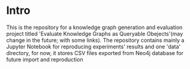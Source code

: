 # Intro
This is the repository for a knowledge graph generation and evaluation project titled 'Evaluate Knowledge Graphs as Queryable Obejects'(may change in the future; with some links).
The repository contains mainly a Jupyter Notebook for reproducing experiments' results and one 'data' directory, for now, it stores CSV files exported from Neo4j database for future import and reproduction
